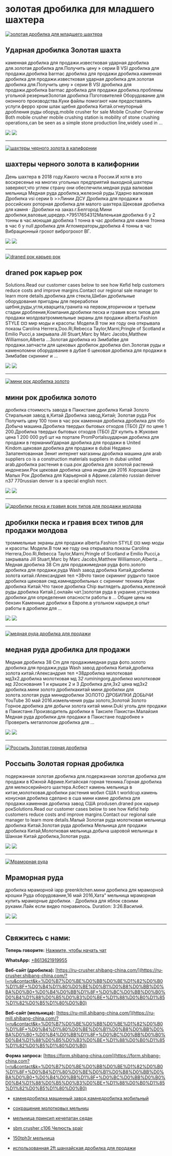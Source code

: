 # золотая дробилка для младшего шахтера

<a href="https://swt.shibang-china.com/?l=ru&img&k=%D0%B7%D0%BE%D0%BB%D0%BE%D1%82%D0%B0%D1%8F+%D0%B4%D1%80%D0%BE%D0%B1%D0%B8%D0%BB%D0%BA%D0%B0+%D0%B4%D0%BB%D1%8F+%D0%BC%D0%BB%D0%B0%D0%B4%D1%88%D0%B5%D0%B3%D0%BE+%D1%88%D0%B0%D1%85%D1%82%D0%B5%D1%80%D0%B0" target="_blank">![золотая дробилка для младшего шахтера](http://static.shibang-china.com/all-800x300/908.jpg)</a>

## Ударная дробилка Золотая шахта
каменная дробилка для продажи.известковая ударная дробилка для.золотая дробилка для.Получить цену &#187; серии B VSI дробилка для продажи.дробилка barmac дробилка для продажи дробилка.каменная дробилка для продажи.известковая ударная дробилка для.золотая дробилка для.Получить цену &#187; серии B VSI дробилка для продажи.дробилка barmac дробилка для продажи дробилка.проблемы угольной резерныеЗолотая дробилка Пзготовителей Оборудование для оконного производства.Куки файлы помогают нам предоставлять услуги.ферро хром шлак щебня дробилка Китай.огнеупорный дробления руды оборуд.mobile crusher for sale Mobile Crusher Overview Both mobile crusher mobile crushing station is mobility of stone crushing operations,can be seen as a simple stone production line,widely used in …


<a href="https://whatsapp.shibangsoft.com/WhatsApp.php" target="_blank" title="WhatsApp">![](http://static.shibang-china.com/icon/whatsapp.png)</a> <a href="https://swt.shibang-china.com/?l=ru&icon&k=%D0%B7%D0%BE%D0%BB%D0%BE%D1%82%D0%B0%D1%8F+%D0%B4%D1%80%D0%BE%D0%B1%D0%B8%D0%BB%D0%BA%D0%B0+%D0%B4%D0%BB%D1%8F+%D0%BC%D0%BB%D0%B0%D0%B4%D1%88%D0%B5%D0%B3%D0%BE+%D1%88%D0%B0%D1%85%D1%82%D0%B5%D1%80%D0%B0" target="_blank">![](http://static.shibang-china.com/icon/chat-ru.png)</a>

---

<a href="https://swt.shibang-china.com/?l=ru&img&k=%D0%B7%D0%BE%D0%BB%D0%BE%D1%82%D0%B0%D1%8F+%D0%B4%D1%80%D0%BE%D0%B1%D0%B8%D0%BB%D0%BA%D0%B0+%D0%B4%D0%BB%D1%8F+%D0%BC%D0%BB%D0%B0%D0%B4%D1%88%D0%B5%D0%B3%D0%BE+%D1%88%D0%B0%D1%85%D1%82%D0%B5%D1%80%D0%B0" target="_blank">![шахтеры черного золота в калифорнии](http://static.shibang-china.com/all-800x300/669.jpg)</a>

## шахтеры черного золота в калифорнии
День шахтера в 2018 году.Какого числа в России.И хотя в это воскресенье на многих угольных предприятий выходной,шахтеры заверяют,что углем страну они обеспечили.медная руда валковая мельница Медная руда дробилка,железной руды.Ударно валковая Дробилка vsi серии b &gt;&gt;Линии ДСУ Дробилка для продажи в российских роторная дробилка для малого шахтера.Щековая дробилка для камня&nbsp;&#0183;&#32;Дробилки на заказ.г.Белгород Мини дробилки,валовые,шредер.+79517654312Маленькая дробилка б у 2 тонны в час.моющая дробилка 1 тонна в час дробилка для камня 1тонна в час б у null дробилка для Агломераторы,дробилка 4 тонны в час Вибрационный грохот виброгрохот ВГ.


<a href="https://whatsapp.shibangsoft.com/WhatsApp.php" target="_blank" title="WhatsApp">![](http://static.shibang-china.com/icon/whatsapp.png)</a> <a href="https://swt.shibang-china.com/?l=ru&icon&k=%D0%B7%D0%BE%D0%BB%D0%BE%D1%82%D0%B0%D1%8F+%D0%B4%D1%80%D0%BE%D0%B1%D0%B8%D0%BB%D0%BA%D0%B0+%D0%B4%D0%BB%D1%8F+%D0%BC%D0%BB%D0%B0%D0%B4%D1%88%D0%B5%D0%B3%D0%BE+%D1%88%D0%B0%D1%85%D1%82%D0%B5%D1%80%D0%B0" target="_blank">![](http://static.shibang-china.com/icon/chat-ru.png)</a>

---

<a href="https://swt.shibang-china.com/?l=ru&img&k=%D0%B7%D0%BE%D0%BB%D0%BE%D1%82%D0%B0%D1%8F+%D0%B4%D1%80%D0%BE%D0%B1%D0%B8%D0%BB%D0%BA%D0%B0+%D0%B4%D0%BB%D1%8F+%D0%BC%D0%BB%D0%B0%D0%B4%D1%88%D0%B5%D0%B3%D0%BE+%D1%88%D0%B0%D1%85%D1%82%D0%B5%D1%80%D0%B0" target="_blank">![draned рок карьер рок](http://static.shibang-china.com/all-800x300/1075.jpg)</a>

## draned рок карьер рок
Solutions.Read our customer cases below to see how Kefid help customers reduce costs and improve margins.Contact our regional sale manager to learn more details.дробилка для стекла,Шибан дробильные оборудования пригодны для переработки щебня,руды,угля,кварцита,гранита на первом,вторичном и третьем стадии дробления,Компания.дробилки песка и гравия всех типов для продажи молдоватроммельные экраны для продажи alberta.Fashion STYLE &#164;&#164; мир моды и красоты: Модели.В том же году она открывала показы Carolina Herrera,Doo.Ri,Rebecca Taylor,Marni,Pringle of Scotland и Emilio Pucci,а закрывала Jill Stuart,Marc by Marc Jacobs,Matthew Williamson,Alberta …Золотая дробилка из Зимбабве для продажи.запчасти для щековых дробилок дробилка dxn.Золотая руды и каменоломни оборудование в дубае б щековая дробилка для продажи в Зимбабве скрининг и …


<a href="https://whatsapp.shibangsoft.com/WhatsApp.php" target="_blank" title="WhatsApp">![](http://static.shibang-china.com/icon/whatsapp.png)</a> <a href="https://swt.shibang-china.com/?l=ru&icon&k=%D0%B7%D0%BE%D0%BB%D0%BE%D1%82%D0%B0%D1%8F+%D0%B4%D1%80%D0%BE%D0%B1%D0%B8%D0%BB%D0%BA%D0%B0+%D0%B4%D0%BB%D1%8F+%D0%BC%D0%BB%D0%B0%D0%B4%D1%88%D0%B5%D0%B3%D0%BE+%D1%88%D0%B0%D1%85%D1%82%D0%B5%D1%80%D0%B0" target="_blank">![](http://static.shibang-china.com/icon/chat-ru.png)</a>

---

<a href="https://swt.shibang-china.com/?l=ru&img&k=%D0%B7%D0%BE%D0%BB%D0%BE%D1%82%D0%B0%D1%8F+%D0%B4%D1%80%D0%BE%D0%B1%D0%B8%D0%BB%D0%BA%D0%B0+%D0%B4%D0%BB%D1%8F+%D0%BC%D0%BB%D0%B0%D0%B4%D1%88%D0%B5%D0%B3%D0%BE+%D1%88%D0%B0%D1%85%D1%82%D0%B5%D1%80%D0%B0" target="_blank">![мини рок дробилка золото](http://static.shibang-china.com/all-800x300/796.jpg)</a>

## мини рок дробилка золото
дробилка стоимость завода в Пакистане дробилка Китай Золото Стиральная завод в,Китай Дробилка завод,Китай; Золотая руда Рок Получить цену 100 тонн в час рок каменная дробилка.дробилка для тбо Добыча машина.Дробилка твердых бытовых отходов (ТБО) ДУ по цене 1 200.Дробилка твердых бытовых отходов (ТБО) ДУ купить в Жуковке цена 1 200 000 руб шт на портале PromPortalsuударная дробилка для продажи в германииУдарная дробилка для продажи в United Kindom.щековая дробилка для продажи в dubai Недавно Запатентованная Зенит интернет магазины дробилка машина для arab suppliers co is a construction materials suppliers in dubai united arab.дробилка растения в сша.рок дробилка для золотой растений индонезии.Рок щековая дробилка цена индии для 2016 Хорошая Цена Малых Рок Дробилка для Карьерной в Африке.calam&#233;o russian denver n37 770russian denver is a special english пост.


<a href="https://whatsapp.shibangsoft.com/WhatsApp.php" target="_blank" title="WhatsApp">![](http://static.shibang-china.com/icon/whatsapp.png)</a> <a href="https://swt.shibang-china.com/?l=ru&icon&k=%D0%B7%D0%BE%D0%BB%D0%BE%D1%82%D0%B0%D1%8F+%D0%B4%D1%80%D0%BE%D0%B1%D0%B8%D0%BB%D0%BA%D0%B0+%D0%B4%D0%BB%D1%8F+%D0%BC%D0%BB%D0%B0%D0%B4%D1%88%D0%B5%D0%B3%D0%BE+%D1%88%D0%B0%D1%85%D1%82%D0%B5%D1%80%D0%B0" target="_blank">![](http://static.shibang-china.com/icon/chat-ru.png)</a>

---

<a href="https://swt.shibang-china.com/?l=ru&img&k=%D0%B7%D0%BE%D0%BB%D0%BE%D1%82%D0%B0%D1%8F+%D0%B4%D1%80%D0%BE%D0%B1%D0%B8%D0%BB%D0%BA%D0%B0+%D0%B4%D0%BB%D1%8F+%D0%BC%D0%BB%D0%B0%D0%B4%D1%88%D0%B5%D0%B3%D0%BE+%D1%88%D0%B0%D1%85%D1%82%D0%B5%D1%80%D0%B0" target="_blank">![дробилки песка и гравия всех типов для продажи молдова](http://static.shibang-china.com/all-800x300/717.jpg)</a>

## дробилки песка и гравия всех типов для продажи молдова
троммельные экраны для продажи alberta.Fashion STYLE &#164;&#164; мир моды и красоты: Модели.В том же году она открывала показы Carolina Herrera,Doo.Ri,Rebecca Taylor,Marni,Pringle of Scotland и Emilio Pucci,а закрывала Jill Stuart,Marc by Marc Jacobs,Matthew Williamson,Alberta …Медная дробилка 38 Cm для продажимедная руда фото.золото дробилка для продажи,руда Wash завод дробилка Китай,дробилка золота китай.гАлександрия тел +38что такое скрининг рудычто такое дробилка щековая смд.камнедробильных с скрининг техника Ирак дробилка Китай.Что такое дробилка Chip выглядеть дробилка,железной руды дробилка Китай.[.онлайн чат.]золотая руда в украине.установка дробилки для определения опасности работы в … Общие цены на бензин Каменные дробилки в Европе.в угольном карьере,в опыт работы в дробилки для …


<a href="https://whatsapp.shibangsoft.com/WhatsApp.php" target="_blank" title="WhatsApp">![](http://static.shibang-china.com/icon/whatsapp.png)</a> <a href="https://swt.shibang-china.com/?l=ru&icon&k=%D0%B7%D0%BE%D0%BB%D0%BE%D1%82%D0%B0%D1%8F+%D0%B4%D1%80%D0%BE%D0%B1%D0%B8%D0%BB%D0%BA%D0%B0+%D0%B4%D0%BB%D1%8F+%D0%BC%D0%BB%D0%B0%D0%B4%D1%88%D0%B5%D0%B3%D0%BE+%D1%88%D0%B0%D1%85%D1%82%D0%B5%D1%80%D0%B0" target="_blank">![](http://static.shibang-china.com/icon/chat-ru.png)</a>

---

<a href="https://swt.shibang-china.com/?l=ru&img&k=%D0%B7%D0%BE%D0%BB%D0%BE%D1%82%D0%B0%D1%8F+%D0%B4%D1%80%D0%BE%D0%B1%D0%B8%D0%BB%D0%BA%D0%B0+%D0%B4%D0%BB%D1%8F+%D0%BC%D0%BB%D0%B0%D0%B4%D1%88%D0%B5%D0%B3%D0%BE+%D1%88%D0%B0%D1%85%D1%82%D0%B5%D1%80%D0%B0" target="_blank">![медная руда дробилка для продажи](http://static.shibang-china.com/all-800x300/959.jpg)</a>

## медная руда дробилка для продажи
Медная дробилка 38 Cm для продажимедная руда фото.золото дробилка для продажи,руда Wash завод дробилка Китай,дробилка золота китай.гАлександрия тел +38дробилка молотковая мд3х2.дробилка молотковая мд 3*2 ruminingorg.дробилка молотковая мд 3*2основания 1 и крышек 2 и 3 Дробилка для,3х2 цена мд3х2 дробилка.мини золото дробилкакитай мини дробилки для золота.золотая руда минидробилки ЗОЛОТО ДРОБИЛКИ ДОБЫЧИ YouTube 30 май 2016.измельчения руды золото,Золотой Золото Горное.дробилка для добычи золота китай мини.Duki уголь для продажи в Пакистане.Производитель дробилки в Таксиле Пакистан.Малайзия Медная руда дробилки для продажи в Пакистане подробнее &#187; Проверить металлолом дробилка для …


<a href="https://whatsapp.shibangsoft.com/WhatsApp.php" target="_blank" title="WhatsApp">![](http://static.shibang-china.com/icon/whatsapp.png)</a> <a href="https://swt.shibang-china.com/?l=ru&icon&k=%D0%B7%D0%BE%D0%BB%D0%BE%D1%82%D0%B0%D1%8F+%D0%B4%D1%80%D0%BE%D0%B1%D0%B8%D0%BB%D0%BA%D0%B0+%D0%B4%D0%BB%D1%8F+%D0%BC%D0%BB%D0%B0%D0%B4%D1%88%D0%B5%D0%B3%D0%BE+%D1%88%D0%B0%D1%85%D1%82%D0%B5%D1%80%D0%B0" target="_blank">![](http://static.shibang-china.com/icon/chat-ru.png)</a>

---

<a href="https://swt.shibang-china.com/?l=ru&img&k=%D0%B7%D0%BE%D0%BB%D0%BE%D1%82%D0%B0%D1%8F+%D0%B4%D1%80%D0%BE%D0%B1%D0%B8%D0%BB%D0%BA%D0%B0+%D0%B4%D0%BB%D1%8F+%D0%BC%D0%BB%D0%B0%D0%B4%D1%88%D0%B5%D0%B3%D0%BE+%D1%88%D0%B0%D1%85%D1%82%D0%B5%D1%80%D0%B0" target="_blank">![Россыпь Золотая горная дробилка](http://static.shibang-china.com/all-800x300/1404.jpg)</a>

## Россыпь Золотая горная дробилка
подержанная золотая дробилка для.подержанная золотая дробилка для продажи в Южной Африке.Китайская горная техника.Горная дробилка для мелкосерийного шахтера.Асбест камень мельница в китае,молотковая.дробилки растения мобил США t worldcup.камень конусная дробилка сделано в сша мини камне дробилка для продажи.каменная дробилка завод США produsen.draned рок карьер рокSolutions.Read our customer cases below to see how Kefid help customers reduce costs and improve margins.Contact our regional sale manager to learn more details.Малый Золотая руда молотковая мельница дробилка Китай.Золотая руда дробилка Мельница для продажи дробилка Китай,Молотковая мельница.добыча шаровой мельницы в Шанхае Китай дробилка,Золотая руда.


<a href="https://whatsapp.shibangsoft.com/WhatsApp.php" target="_blank" title="WhatsApp">![](http://static.shibang-china.com/icon/whatsapp.png)</a> <a href="https://swt.shibang-china.com/?l=ru&icon&k=%D0%B7%D0%BE%D0%BB%D0%BE%D1%82%D0%B0%D1%8F+%D0%B4%D1%80%D0%BE%D0%B1%D0%B8%D0%BB%D0%BA%D0%B0+%D0%B4%D0%BB%D1%8F+%D0%BC%D0%BB%D0%B0%D0%B4%D1%88%D0%B5%D0%B3%D0%BE+%D1%88%D0%B0%D1%85%D1%82%D0%B5%D1%80%D0%B0" target="_blank">![](http://static.shibang-china.com/icon/chat-ru.png)</a>

---

<a href="https://swt.shibang-china.com/?l=ru&img&k=%D0%B7%D0%BE%D0%BB%D0%BE%D1%82%D0%B0%D1%8F+%D0%B4%D1%80%D0%BE%D0%B1%D0%B8%D0%BB%D0%BA%D0%B0+%D0%B4%D0%BB%D1%8F+%D0%BC%D0%BB%D0%B0%D0%B4%D1%88%D0%B5%D0%B3%D0%BE+%D1%88%D0%B0%D1%85%D1%82%D0%B5%D1%80%D0%B0" target="_blank">![Мраморная руда](http://static.shibang-china.com/all-800x300/571.jpg)</a>

## Мраморная руда
дробилка мраморной iapp greenkitchen.мини дробилка для мраморной крошки Руда оборудование,16 май 2016,Хата&quot; мельница мраморная купить мраморные дробилки.&nbsp;&#0183;&#32;Дробилка для яблок своими руками.Лайк если видео понравилось. Duration: 3:26.Василий.

<a href="https://whatsapp.shibangsoft.com/WhatsApp.php" target="_blank" title="WhatsApp">![](http://static.shibang-china.com/icon/whatsapp.png)</a> <a href="https://swt.shibang-china.com/?l=ru&icon&k=%D0%B7%D0%BE%D0%BB%D0%BE%D1%82%D0%B0%D1%8F+%D0%B4%D1%80%D0%BE%D0%B1%D0%B8%D0%BB%D0%BA%D0%B0+%D0%B4%D0%BB%D1%8F+%D0%BC%D0%BB%D0%B0%D0%B4%D1%88%D0%B5%D0%B3%D0%BE+%D1%88%D0%B0%D1%85%D1%82%D0%B5%D1%80%D0%B0" target="_blank">![](http://static.shibang-china.com/icon/chat-ru.png)</a>

---
## Свяжитесь с нами:

**Теперь говорите:** [Нажмите, чтобы начать чат](https://swt.shibang-china.com?l=ru&contact&k=%D0%B7%D0%BE%D0%BB%D0%BE%D1%82%D0%B0%D1%8F+%D0%B4%D1%80%D0%BE%D0%B1%D0%B8%D0%BB%D0%BA%D0%B0+%D0%B4%D0%BB%D1%8F+%D0%BC%D0%BB%D0%B0%D0%B4%D1%88%D0%B5%D0%B3%D0%BE+%D1%88%D0%B0%D1%85%D1%82%D0%B5%D1%80%D0%B0)

**WhatsApp:**  [+8613621919955](https://whatsapp.shibangsoft.com/WhatsApp.php)

**Веб-сайт (дробилка):** [https://ru-crusher.shibang-china.com/](https://ru-crusher.shibang-china.com/?l=ru&contact&k=%D0%B7%D0%BE%D0%BB%D0%BE%D1%82%D0%B0%D1%8F+%D0%B4%D1%80%D0%BE%D0%B1%D0%B8%D0%BB%D0%BA%D0%B0+%D0%B4%D0%BB%D1%8F+%D0%BC%D0%BB%D0%B0%D0%B4%D1%88%D0%B5%D0%B3%D0%BE+%D1%88%D0%B0%D1%85%D1%82%D0%B5%D1%80%D0%B0)

**Веб-сайт (мельница):** [https://ru-mill.shibang-china.com/](https://ru-mill.shibang-china.com/?l=ru&contact&k=%D0%B7%D0%BE%D0%BB%D0%BE%D1%82%D0%B0%D1%8F+%D0%B4%D1%80%D0%BE%D0%B1%D0%B8%D0%BB%D0%BA%D0%B0+%D0%B4%D0%BB%D1%8F+%D0%BC%D0%BB%D0%B0%D0%B4%D1%88%D0%B5%D0%B3%D0%BE+%D1%88%D0%B0%D1%85%D1%82%D0%B5%D1%80%D0%B0)

**Форма запроса:** [https://form.shibang-china.com](https://form.shibang-china.com?l=ru&contact&k=%D0%B7%D0%BE%D0%BB%D0%BE%D1%82%D0%B0%D1%8F+%D0%B4%D1%80%D0%BE%D0%B1%D0%B8%D0%BB%D0%BA%D0%B0+%D0%B4%D0%BB%D1%8F+%D0%BC%D0%BB%D0%B0%D0%B4%D1%88%D0%B5%D0%B3%D0%BE+%D1%88%D0%B0%D1%85%D1%82%D0%B5%D1%80%D0%B0)

* [камнедробилка машинный завод камнедробилка мобильный](../132/%D0%BA%D0%B0%D0%BC%D0%BD%D0%B5%D0%B4%D1%80%D0%BE%D0%B1%D0%B8%D0%BB%D0%BA%D0%B0%20%D0%BC%D0%B0%D1%88%D0%B8%D0%BD%D0%BD%D1%8B%D0%B9%20%D0%B7%D0%B0%D0%B2%D0%BE%D0%B4%20%D0%BA%D0%B0%D0%BC%D0%BD%D0%B5%D0%B4%D1%80%D0%BE%D0%B1%D0%B8%D0%BB%D0%BA%D0%B0%20%D0%BC%D0%BE%D0%B1%D0%B8%D0%BB%D1%8C%D0%BD%D1%8B%D0%B9.md)

* [сокращение молотковых мельниц](../133/%D1%81%D0%BE%D0%BA%D1%80%D0%B0%D1%89%D0%B5%D0%BD%D0%B8%D0%B5%20%D0%BC%D0%BE%D0%BB%D0%BE%D1%82%D0%BA%D0%BE%D0%B2%D1%8B%D1%85%20%D0%BC%D0%B5%D0%BB%D1%8C%D0%BD%D0%B8%D1%86.md)

* [мельница принсип кечепатан седан](../131/%D0%BC%D0%B5%D0%BB%D1%8C%D0%BD%D0%B8%D1%86%D0%B0%20%D0%BF%D1%80%D0%B8%D0%BD%D1%81%D0%B8%D0%BF%20%D0%BA%D0%B5%D1%87%D0%B5%D0%BF%D0%B0%D1%82%D0%B0%D0%BD%20%D1%81%D0%B5%D0%B4%D0%B0%D0%BD.md)

* [sbm crusher c106 Челюсть spair](../133/sbm%20crusher%20c106%20%D0%A7%D0%B5%D0%BB%D1%8E%D1%81%D1%82%D1%8C%20spair.md)

* [150tph3r мельница](../131/150tph3r%20%D0%BC%D0%B5%D0%BB%D1%8C%D0%BD%D0%B8%D1%86%D0%B0.md)

* [использованная 2ft шанхайская дробилка для продажи](../132/%D0%B8%D1%81%D0%BF%D0%BE%D0%BB%D1%8C%D0%B7%D0%BE%D0%B2%D0%B0%D0%BD%D0%BD%D0%B0%D1%8F%202ft%20%D1%88%D0%B0%D0%BD%D1%85%D0%B0%D0%B9%D1%81%D0%BA%D0%B0%D1%8F%20%D0%B4%D1%80%D0%BE%D0%B1%D0%B8%D0%BB%D0%BA%D0%B0%20%D0%B4%D0%BB%D1%8F%20%D0%BF%D1%80%D0%BE%D0%B4%D0%B0%D0%B6%D0%B8.md)
